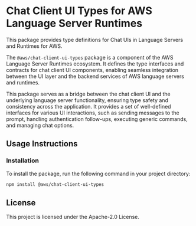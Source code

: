 # Chat Client UI Types for AWS Language Server Runtimes

This package provides type definitions for Chat UIs in Language Servers and Runtimes for AWS.

The `@aws/chat-client-ui-types` package is a component of the AWS Language Server Runtimes ecosystem. It defines the type interfaces and contracts for chat client UI components, enabling seamless integration between the UI layer and the backend services of AWS language servers and runtimes.

This package serves as a bridge between the chat client UI and the underlying language server functionality, ensuring type safety and consistency across the application. It provides a set of well-defined interfaces for various UI interactions, such as sending messages to the prompt, handling authentication follow-ups, executing generic commands, and managing chat options.

## Usage Instructions

### Installation

To install the package, run the following command in your project directory:

```bash
npm install @aws/chat-client-ui-types
```

## License

This project is licensed under the Apache-2.0 License.
